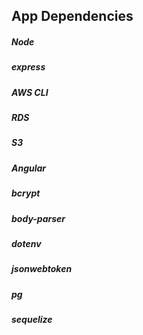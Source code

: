 ## App Dependencies

##### Node

##### express

##### AWS CLI

##### RDS

##### S3

##### Angular

##### bcrypt

##### body-parser

##### dotenv

##### jsonwebtoken

##### pg

##### sequelize
